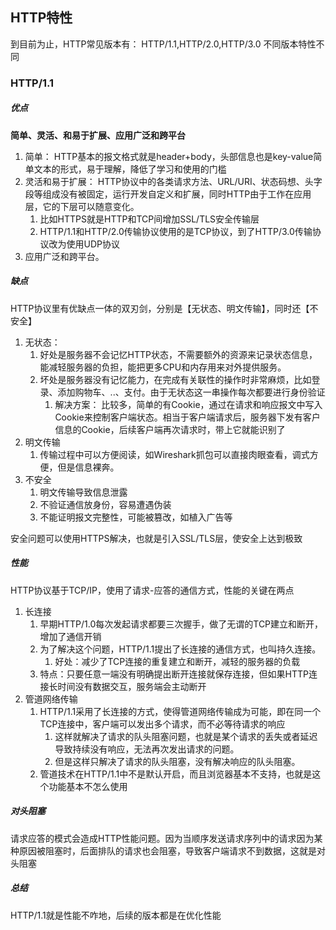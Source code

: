 ## HTTP特性

到目前为止，HTTP常见版本有： HTTP/1.1,HTTP/2.0,HTTP/3.0  不同版本特性不同

### HTTP/1.1

##### 优点

**简单、灵活、和易于扩展、应用广泛和跨平台**

1. 简单： HTTP基本的报文格式就是header+body，头部信息也是key-value简单文本的形式，易于理解，降低了学习和使用的门槛
2. 灵活和易于扩展： HTTP协议中的各类请求方法、URL/URI、状态码想、头字段等组成没有被固定，运行开发自定义和扩展，同时HTTP由于工作在应用层，它的下层可以随意变化。
   1. 比如HTTPS就是HTTP和TCP间增加SSL/TLS安全传输层
   2. HTTP/1.1和HTTP/2.0传输协议使用的是TCP协议，到了HTTP/3.0传输协议改为使用UDP协议
3. 应用广泛和跨平台。

##### 缺点

HTTP协议里有优缺点一体的双刃剑，分别是【无状态、明文传输】，同时还【不安全】

1. 无状态：
   1. 好处是服务器不会记忆HTTP状态，不需要额外的资源来记录状态信息，能减轻服务器的负担，能把更多CPU和内存用来对外提供服务。
   2. 坏处是服务器没有记忆能力，在完成有关联性的操作时非常麻烦，比如登录、添加购物车、..、支付。由于无状态这一串操作每次都要进行身份验证
      1. 解决方案： 比较多，简单的有Cookie，通过在请求和响应报文中写入Cookie来控制客户端状态。相当于客户端请求后，服务器下发有客户信息的Cookie，后续客户端再次请求时，带上它就能识别了
2. 明文传输
   1. 传输过程中可以方便阅读，如Wireshark抓包可以直接肉眼查看，调式方便，但是信息裸奔。
3. 不安全
   1. 明文传输导致信息泄露
   2. 不验证通信放身份，容易遭遇伪装
   3. 不能证明报文完整性，可能被篡改，如植入广告等

安全问题可以使用HTTPS解决，也就是引入SSL/TLS层，使安全上达到极致

##### 性能

HTTP协议基于TCP/IP，使用了请求-应答的通信方式，性能的关键在两点

1. 长连接
   1. 早期HTTP/1.0每次发起请求都要三次握手，做了无谓的TCP建立和断开，增加了通信开销
   2. 为了解决这个问题，HTTP/1.1提出了长连接的通信方式，也叫持久连接。
      1. 好处：减少了TCP连接的重复建立和断开，减轻的服务器的负载
   3. 特点：只要任意一端没有明确提出断开连接就保存连接，但如果HTTP连接长时间没有数据交互，服务端会主动断开
2. 管道网络传输
   1. HTTP/1.1采用了长连接的方式，使得管道网络传输成为可能，即在同一个TCP连接中，客户端可以发出多个请求，而不必等待请求的响应
      1. 这样就解决了请求的队头阻塞问题，也就是某个请求的丢失或者延迟导致持续没有响应，无法再次发出请求的问题。
      2. 但是这样只解决了请求的队头阻塞，没有解决响应的队头阻塞。
   2. 管道技术在HTTP/1.1中不是默认开启，而且浏览器基本不支持，也就是这个功能基本不怎么使用

##### 对头阻塞

请求应答的模式会造成HTTP性能问题。因为当顺序发送请求序列中的请求因为某种原因被阻塞时，后面排队的请求也会阻塞，导致客户端请求不到数据，这就是对头阻塞

##### 总结

HTTP/1.1就是性能不咋地，后续的版本都是在优化性能
